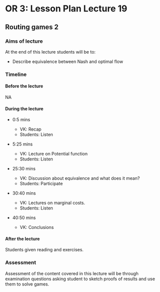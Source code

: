 # OR 3: Lesson Plan Lecture 19
## Routing games 2

### Aims of lecture

At the end of this lecture students will be to:

- Describe equivalence between Nash and optimal flow

### Timeline

#### Before the lecture

NA

#### During the lecture

- 0:5 mins

    - VK: Recap
    - Students: Listen

- 5:25 mins

    - VK: Lecture on Potential function
    - Students: Listen

- 25:30 mins

    - VK: Discussion about equivalence and what does it mean?
    - Students: Participate

- 30:40 mins

    - VK: Lectures on marginal costs.
    - Students: Listen

- 40:50 mins

    - VK: Conclusions

#### After the lecture

Students given reading and exercises.

### Assessment

Assessment of the content covered in this lecture will be through examination questions asking student to sketch proofs of results and use them to solve games.
